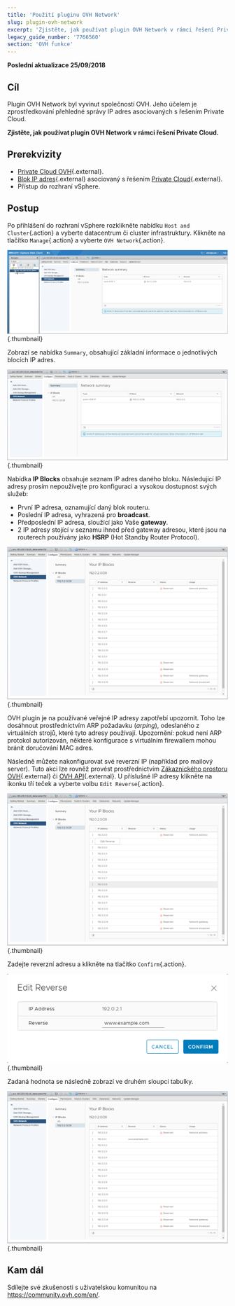 ```yaml
---
title: 'Použití pluginu OVH Network'
slug: plugin-ovh-network
excerpt: 'Zjistěte, jak používat plugin OVH Network v rámci řešení Private Cloud'
legacy_guide_number: '7766560'
section: 'OVH funkce'
---
```


**Poslední aktualizace 25/09/2018**

## Cíl

Plugin OVH Network byl vyvinut společností OVH. Jeho účelem je zprostředkování přehledné správy IP adres asociovaných s řešením Private Cloud.

**Zjistěte, jak používat plugin OVH Network v rámci řešení Private Cloud.**

## Prerekvizity

* [Private Cloud OVH](https://www.ovh.cz/private-cloud/){.external}.
* [Blok IP adres](https://www.ovh.cz/dedikovane_servery/ip_failover.xml){.external} asociovaný s řešením [Private Cloud](https://www.ovh.cz/private-cloud/){.external}.
* Přístup do rozhraní vSphere.

## Postup

Po přihlášení do rozhraní vSphere rozklikněte nabídku `Host and Cluster`{.action} a vyberte datacentrum či cluster infrastruktury. Klikněte na tlačítko `Manage`{.action} a vyberte `OVH Network`{.action}.

![Plugin OVH Network](images/network_01.png){.thumbnail}

Zobrazí se nabídka `Summary`, obsahující základní informace o jednotlivých blocích IP adres.

![Informace o IP adresách a blocích IP adres](images/network_02.png){.thumbnail}

Nabídka **IP Blocks** obsahuje seznam IP adres daného bloku. Následující IP adresy prosím nepoužívejte pro konfiguraci a vysokou dostupnost svých služeb:

* První IP adresa, oznamující daný blok routeru.
* Poslední IP adresa, vyhrazená pro **broadcast**.
* Předposlední IP adresa, sloužící jako Vaše **gateway**.
* 2 IP adresy stojící v seznamu ihned před gateway adresou, které jsou na routerech používány jako **HSRP** (Hot Standby Router Protocol).

![IP bloky](images/network_03.png){.thumbnail}

OVH plugin je na používané veřejné IP adresy zapotřebí upozornit. Toho lze dosáhnout prostřednictvím ARP požadavku (_arping_), odeslaného z virtuálních strojů, které tyto adresy používají. Upozornění: pokud není ARP protokol autorizován, některé konfigurace s virtuálním firewallem mohou bránit doručování MAC adres.

Následně můžete nakonfigurovat své reverzní IP (například pro mailový server). Tuto akci lze rovněž provést prostřednictvím [Zákaznického prostoru OVH](https://www.ovh.com/auth/?action=gotomanager){.external} či [OVH API](https://api.ovh.com/){.external}. U příslušné IP adresy klikněte na ikonku tří teček a vyberte volbu `Edit Reverse`{.action}.

![Tlačítko pro upravení reverzního záznamu](images/network_04.png){.thumbnail}

Zadejte reverzní adresu a klikněte na tlačítko `Confirm`{.action}.

![Modifikace reverzní adresy](images/network_05.png){.thumbnail}

Zadaná hodnota se následně zobrazí ve druhém sloupci tabulky.

![Modifikace reverzní adresy](images/network_06.png){.thumbnail}

## Kam dál

Sdílejte své zkušenosti s uživatelskou komunitou na <https://community.ovh.com/en/>.
